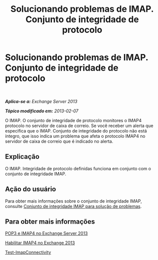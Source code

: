 ﻿---
title: Solucionando problemas de IMAP. Conjunto de integridade de protocolo
TOCTitle: Solucionando problemas de IMAP. Conjunto de integridade de protocolo
ms:assetid: ab0df2c9-5a85-4061-ba67-750962d14c1b
ms:mtpsurl: https://technet.microsoft.com/pt-br/library/ms.exch.scom.imap.protocol(v=EXCHG.150)
ms:contentKeyID: 53275630
ms.date: 03/07/2017
mtps_version: v=EXCHG.150
ms.translationtype: MT
---

# Solucionando problemas de IMAP. Conjunto de integridade de protocolo

 

_**Aplica-se a:** Exchange Server 2013_

_**Tópico modificado em:** 2013-02-07_

O IMAP. O conjunto de integridade de protocolo monitores o IMAP4 protocolo no servidor de caixa de correio. Se você receber um alerta que especifica que o IMAP. Conjunto de integridade do protocolo não está íntegro, que isso indica um problema que afeta o protocolo IMAP4 no servidor de caixa de correio que é indicado no alerta.

## Explicação

O IMAP. Integridade de protocolo definidas funciona em conjunto com o conjunto de integridade IMAP.

## Ação do usuário

Para obter mais informações sobre o conjunto de integridade IMAP, consulte [Conjunto de integridade IMAP para solução de problemas](troubleshooting-imap-health-set.md).

## Para obter mais informações

[POP3 e IMAP4 no Exchange Server 2013](https://technet.microsoft.com/pt-br/library/jj657728\(v=exchg.150\))

[Habilitar IMAP4 no Exchange 2013](https://technet.microsoft.com/pt-br/library/bb124489\(v=exchg.150\))

[Test-ImapConnectivity](https://technet.microsoft.com/pt-br/library/bb738126\(v=exchg.150\))

